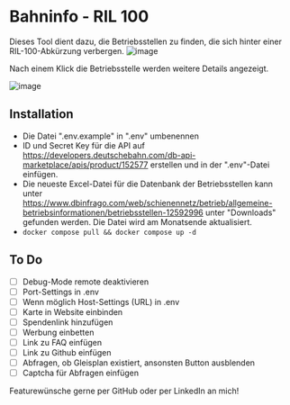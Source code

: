 # Bahninfo - RIL 100

Dieses Tool dient dazu, die Betriebsstellen zu finden, die sich hinter einer RIL-100-Abkürzung verbergen.
![image](https://github.com/user-attachments/assets/ef4c4c75-af26-46e0-a68c-41a0384e9ae5)

Nach einem Klick die Betriebsstelle werden weitere Details angezeigt.

![image](https://github.com/user-attachments/assets/8e6cccb4-ed73-49a8-9cc4-b5f824e9f5b8)

## Installation
- Die Datei ".env.example" in ".env" umbenennen
- ID und Secret Key für die API auf https://developers.deutschebahn.com/db-api-marketplace/apis/product/152577 erstellen und in der ".env"-Datei einfügen.
- Die neueste Excel-Datei für die Datenbank der Betriebsstellen kann unter https://www.dbinfrago.com/web/schienennetz/betrieb/allgemeine-betriebsinformationen/betriebsstellen-12592996 unter "Downloads" gefunden werden. Die Datei wird am Monatsende aktualisiert.
- `docker compose pull && docker compose up -d`

## To Do
- [ ] Debug-Mode remote deaktivieren
- [ ] Port-Settings in .env
- [ ] Wenn möglich Host-Settings (URL) in .env
- [ ] Karte in Website einbinden
- [ ] Spendenlink hinzufügen
- [ ] Werbung einbetten
- [ ] Link zu FAQ einfügen
- [ ] Link zu Github einfügen
- [ ] Abfragen, ob Gleisplan existiert, ansonsten Button ausblenden
- [ ] Captcha für Abfragen einfügen

Featurewünsche gerne per GitHub oder per LinkedIn an mich!